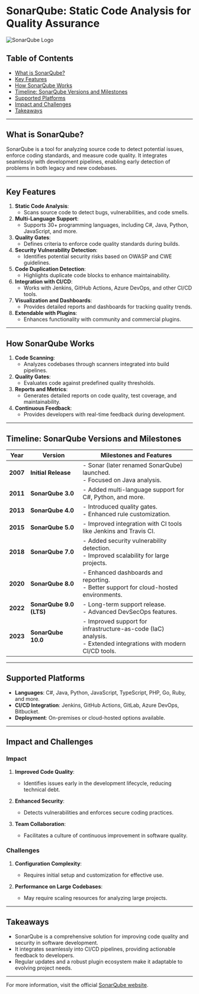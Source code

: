 # SonarQube: Static Code Analysis for Quality Assurance

![SonarQube Logo](https://www.sonarqube.org/images/logo-sonarqube.png)

## Table of Contents

- [What is SonarQube?](#what-is-sonarqube)
- [Key Features](#key-features)
- [How SonarQube Works](#how-sonarqube-works)
- [Timeline: SonarQube Versions and Milestones](#timeline-sonarqube-versions-and-milestones)
- [Supported Platforms](#supported-platforms)
- [Impact and Challenges](#impact-and-challenges)
- [Takeaways](#takeaways)

---

## What is SonarQube?

SonarQube is a tool for analyzing source code to detect potential issues, enforce coding standards, and measure code quality. It integrates seamlessly with development pipelines, enabling early detection of problems in both legacy and new codebases.

---

## Key Features

1. **Static Code Analysis**:  
   - Scans source code to detect bugs, vulnerabilities, and code smells.
2. **Multi-Language Support**:  
   - Supports 30+ programming languages, including C#, Java, Python, JavaScript, and more.
3. **Quality Gates**:  
   - Defines criteria to enforce code quality standards during builds.
4. **Security Vulnerability Detection**:  
   - Identifies potential security risks based on OWASP and CWE guidelines.
5. **Code Duplication Detection**:  
   - Highlights duplicate code blocks to enhance maintainability.
6. **Integration with CI/CD**:  
   - Works with Jenkins, GitHub Actions, Azure DevOps, and other CI/CD tools.
7. **Visualization and Dashboards**:  
   - Provides detailed reports and dashboards for tracking quality trends.
8. **Extendable with Plugins**:  
   - Enhances functionality with community and commercial plugins.

---

## How SonarQube Works

1. **Code Scanning**:  
   - Analyzes codebases through scanners integrated into build pipelines.
2. **Quality Gates**:  
   - Evaluates code against predefined quality thresholds.
3. **Reports and Metrics**:  
   - Generates detailed reports on code quality, test coverage, and maintainability.
4. **Continuous Feedback**:  
   - Provides developers with real-time feedback during development.

---

## Timeline: SonarQube Versions and Milestones

| **Year** | **Version**           | **Milestones and Features**                                     |
|----------|-----------------------|------------------------------------------------------------------|
| **2007** | **Initial Release**   | - Sonar (later renamed SonarQube) launched.<br>- Focused on Java analysis. |
| **2011** | **SonarQube 3.0**     | - Added multi-language support for C#, Python, and more.        |
| **2013** | **SonarQube 4.0**     | - Introduced quality gates.<br>- Enhanced rule customization.   |
| **2015** | **SonarQube 5.0**     | - Improved integration with CI tools like Jenkins and Travis CI.|
| **2018** | **SonarQube 7.0**     | - Added security vulnerability detection.<br>- Improved scalability for large projects. |
| **2020** | **SonarQube 8.0**     | - Enhanced dashboards and reporting.<br>- Better support for cloud-hosted environments. |
| **2022** | **SonarQube 9.0 (LTS)**| - Long-term support release.<br>- Advanced DevSecOps features.  |
| **2023** | **SonarQube 10.0**    | - Improved support for infrastructure-as-code (IaC) analysis.<br>- Extended integrations with modern CI/CD tools. |

---

## Supported Platforms

- **Languages**: C#, Java, Python, JavaScript, TypeScript, PHP, Go, Ruby, and more.
- **CI/CD Integration**: Jenkins, GitHub Actions, GitLab, Azure DevOps, Bitbucket.
- **Deployment**: On-premises or cloud-hosted options available.

---

## Impact and Challenges

### **Impact**

1. **Improved Code Quality**:  
   - Identifies issues early in the development lifecycle, reducing technical debt.
   
2. **Enhanced Security**:  
   - Detects vulnerabilities and enforces secure coding practices.

3. **Team Collaboration**:  
   - Facilitates a culture of continuous improvement in software quality.

### **Challenges**

1. **Configuration Complexity**:  
   - Requires initial setup and customization for effective use.
   
2. **Performance on Large Codebases**:  
   - May require scaling resources for analyzing large projects.

---

## Takeaways

- SonarQube is a comprehensive solution for improving code quality and security in software development.
- It integrates seamlessly into CI/CD pipelines, providing actionable feedback to developers.
- Regular updates and a robust plugin ecosystem make it adaptable to evolving project needs.

---

For more information, visit the official [SonarQube website](https://www.sonarqube.org/).
